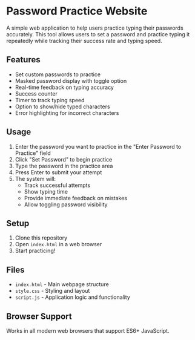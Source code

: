 # Password Practice Website

A simple web application to help users practice typing their passwords accurately. This tool allows users to set a password and practice typing it repeatedly while tracking their success rate and typing speed.

## Features

- Set custom passwords to practice
- Masked password display with toggle option
- Real-time feedback on typing accuracy
- Success counter
- Timer to track typing speed
- Option to show/hide typed characters
- Error highlighting for incorrect characters

## Usage

1. Enter the password you want to practice in the "Enter Password to Practice" field
2. Click "Set Password" to begin practice
3. Type the password in the practice area
4. Press Enter to submit your attempt
5. The system will:
   - Track successful attempts
   - Show typing time
   - Provide immediate feedback on mistakes
   - Allow toggling password visibility

## Setup

1. Clone this repository
2. Open `index.html` in a web browser
3. Start practicing!

## Files

- `index.html` - Main webpage structure
- `style.css` - Styling and layout
- `script.js` - Application logic and functionality

## Browser Support

Works in all modern web browsers that support ES6+ JavaScript.
